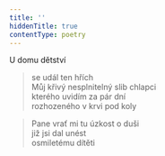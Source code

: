 ```yaml
---
title: ''
hiddenTitle: true
contentType: poetry
---
```


U domu dětství

> se udál ten hřích  
> Můj křivý nesplnitelný slib chlapci  
> kterého uvidím za pár dní  
> rozhozeného v krvi pod koly

> Pane vrať mi tu úzkost o duši  
> již jsi dal unést  
> osmiletému dítěti
